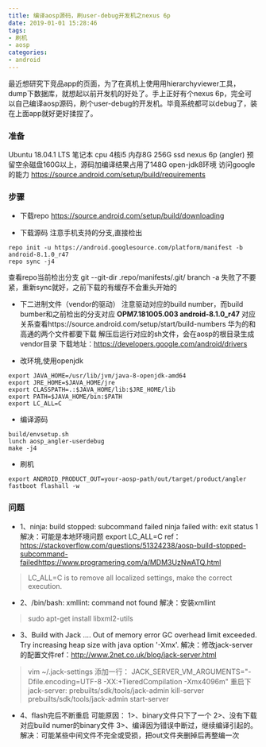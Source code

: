 ```yaml
---
title: 编译aosp源码，刷user-debug开发机之nexus 6p
date: 2019-01-01 15:28:46
tags: 
- 刷机
- aosp
categories:
- android
---
```


最近想研究下竞品app的页面，为了在真机上使用用hierarchyviewer工具，dump下数据库，就想起以前开发机的好处了。手上正好有个nexus 6p，完全可以自己编译aosp源码，刷个user-debug的开发机。毕竟系统都可以debug了，装在上面app就好更好揉捏了。
<!-- more -->
### 准备
Ubuntu 18.04.1 LTS 
笔记本 cpu 4核i5 内存8G 256G ssd 
nexus 6p (angler)
预留空余磁盘160G以上，源码加编译结果占用了148G 
open-jdk8环境 
访问google的能力
https://source.android.com/setup/build/requirements

### 步骤
- 下载repo
https://source.android.com/setup/build/downloading

- 下载源码
注意手机支持的分支,直接检出
```
repo init -u https://android.googlesource.com/platform/manifest -b android-8.1.0_r47
repo sync -j4
```
查看repo当前检出分支 git --git-dir .repo/manifests/.git/ branch -a
失败了不要紧，重新sync就好，之前下载的有缓存不会重头开始的

- 下二进制文件（vendor的驱动）
注意驱动对应的build number，而build bumber和之前检出的分支对应 **OPM7.181005.003	android-8.1.0_r47**
对应关系查看https://source.android.com/setup/start/build-numbers
华为的和高通的两个文件都要下载 解压后运行对应的sh文件，会在aosp的根目录生成vendor目录
下载地址：https://developers.google.com/android/drivers

- 改环境,使用openjdk
```
export JAVA_HOME=/usr/lib/jvm/java-8-openjdk-amd64 
export JRE_HOME=$JAVA_HOME/jre 
export CLASSPATH=.:$JAVA_HOME/lib:$JRE_HOME/lib 
export PATH=$JAVA_HOME/bin:$PATH 
export LC_ALL=C
```
- 编译源码
```
build/envsetup.sh 
lunch aosp_angler-userdebug 
make -j4
```

- 刷机 
```
export ANDROID_PRODUCT_OUT=your-aosp-path/out/target/product/angler 
fastboot flashall -w
```


### 问题
- 1、ninja: build stopped: subcommand failed ninja failed with: exit status 1 
解决：可能是本地环境问题 export LC_ALL=C 
ref：https://stackoverflow.com/questions/51324238/aosp-build-stopped-subcommand-failedhttps://www.programering.com/a/MDM3UzNwATQ.html 
> LC_ALL=C is to remove all localized settings, make the correct execution.

- 2、/bin/bash: xmllint: command not found 
解决：安装xmllint 
> sudo apt-get install libxml2-utils

- 3、Build with Jack .... Out of memory error GC overhead limit exceeded. Try increasing heap size with java option '-Xmx'. 
解决：修改jack-server的配置文件ref：http://www.2net.co.uk/blog/jack-server.html
> vim ~/.jack-settings 
添加一行：
> JACK_SERVER_VM_ARGUMENTS="-Dfile.encoding=UTF-8 -XX:+TieredCompilation -Xmx4096m" 
重启下jack-server:
> prebuilts/sdk/tools/jack-admin kill-server 
> prebuilts/sdk/tools/jack-admin start-server

- 4、flash完后不断重启 
可能原因：
1>、binary文件只下了一个 
2>、没有下载对应build numer的binary文件 
3>、编译因为错误中断过，继续编译引起的。
解决：可能某些中间文件不完全或受损，把out文件夹删掉后再整编一次